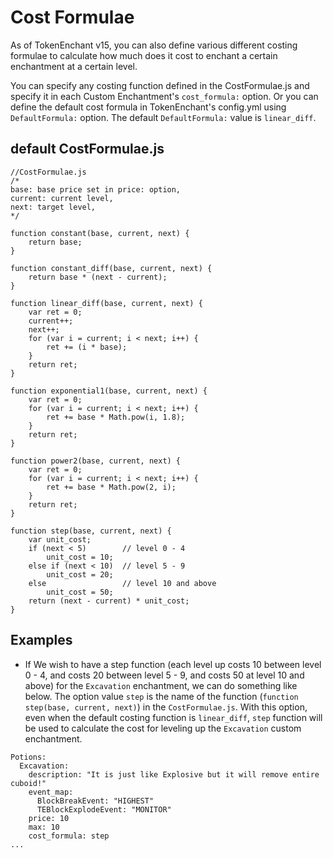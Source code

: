 # Cost Formulae
As of TokenEnchant v15, you can also define various different costing formulae to calculate how much does it cost to enchant a certain enchantment at a certain level.

You can specify any costing function defined in the CostFormulae.js and specify it in each Custom Enchantment's ```cost_formula:``` option.  Or you can define the default cost formula in TokenEnchant's config.yml using ```DefaultFormula:``` option.  The default ```DefaultFormula:``` value is ```linear_diff```.

## default CostFormulae.js
```
//CostFormulae.js
/*
base: base price set in price: option,
current: current level,
next: target level,
*/

function constant(base, current, next) {
    return base;
}

function constant_diff(base, current, next) {
    return base * (next - current);
}

function linear_diff(base, current, next) {
    var ret = 0;
    current++;
    next++;
    for (var i = current; i < next; i++) {
        ret += (i * base);
    }
    return ret;
}

function exponential1(base, current, next) {
    var ret = 0;
    for (var i = current; i < next; i++) {
        ret += base * Math.pow(i, 1.8);
    }
    return ret;
}

function power2(base, current, next) {
    var ret = 0;
    for (var i = current; i < next; i++) {
        ret += base * Math.pow(2, i);
    }
    return ret;
}

function step(base, current, next) {
    var unit_cost;
    if (next < 5)        // level 0 - 4
        unit_cost = 10;
    else if (next < 10)  // level 5 - 9
        unit_cost = 20;
    else                 // level 10 and above
        unit_cost = 50;
    return (next - current) * unit_cost;
}
```

## Examples

* If We wish to have a step function (each level up costs 10 between level 0 - 4, and costs 20 between level 5 - 9, and costs 50 at level 10 and above) for the ```Excavation``` enchantment, we can do something like below.  The option value ```step``` is the name of the function (```function step(base, current, next)```) in the ```CostFormulae.js```.  With this option, even when the default costing function is ```linear_diff```, ```step``` function will be used to calculate the cost for leveling up the ```Excavation``` custom enchantment.
```
Potions:
  Excavation:
    description: "It is just like Explosive but it will remove entire cuboid!"
    event_map:
      BlockBreakEvent: "HIGHEST"
      TEBlockExplodeEvent: "MONITOR"
    price: 10
    max: 10
    cost_formula: step
...
```

